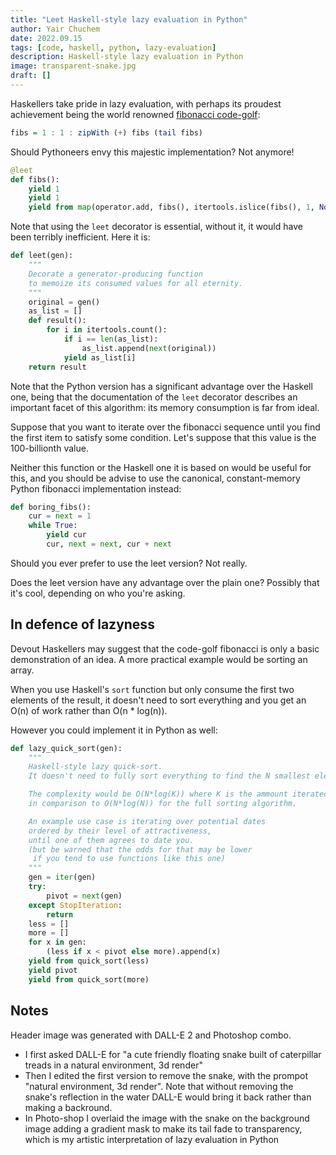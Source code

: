 ```yaml
---
title: "Leet Haskell-style lazy evaluation in Python"
author: Yair Chuchem
date: 2022.09.15
tags: [code, haskell, python, lazy-evaluation]
description: Haskell-style lazy evaluation in Python
image: transparent-snake.jpg
draft: []
---
```


Haskellers take pride in lazy evaluation, with perhaps its proudest achievement being the world renowned [fibonacci code-golf](https://stackoverflow.com/q/1105765/40916):

```Haskell
fibs = 1 : 1 : zipWith (+) fibs (tail fibs)
```

Should Pythoneers envy this majestic implementation? Not anymore!

```Python
@leet
def fibs():
    yield 1
    yield 1
    yield from map(operator.add, fibs(), itertools.islice(fibs(), 1, None))
```

Note that using the `leet` decorator is essential, without it, it would have been terribly inefficient. Here it is:

```Python
def leet(gen):
    """
    Decorate a generator-producing function  
    to memoize its consumed values for all eternity.
    """
    original = gen()
    as_list = []
    def result():
        for i in itertools.count():
            if i == len(as_list):
                as_list.append(next(original))
            yield as_list[i]
    return result
```

Note that the Python version has a significant advantage over the Haskell one, being that the documentation of the `leet` decorator describes an important facet of this algorithm: its memory consumption is far from ideal.

Suppose that you want to iterate over the fibonacci sequence until you find the first item to satisfy some condition. Let's suppose that this value is the 100-billionth value.

Neither this function or the Haskell one it is based on would be useful for this, and you should be advise to use the canonical, constant-memory Python fibonacci implementation instead:

```Python
def boring_fibs():
    cur = next = 1
    while True:
        yield cur
        cur, next = next, cur + next
```

Should you ever prefer to use the leet version? Not really.

Does the leet version have any advantage over the plain one? Possibly that it's cool, depending on who you're asking.

## In defence of lazyness

Devout Haskellers may suggest that the code-golf fibonacci is only a basic demonstration of an idea. A more practical example would be sorting an array.

When you use Haskell's `sort` function but only consume the first two elements of the result, it doesn't need to sort everything and you get an O(n) of work rather than O(n * log(n)).

However you could implement it in Python as well:

```Python
def lazy_quick_sort(gen):
    """
    Haskell-style lazy quick-sort.
    It doesn't need to fully sort everything to find the N smallest elements.

    The complexity would be O(N*log(K)) where K is the ammount iterated,
    in comparison to O(N*log(N)) for the full sorting algorithm.

    An example use case is iterating over potential dates
    ordered by their level of attractiveness,
    until one of them agrees to date you.
    (but be warned that the odds for that may be lower
     if you tend to use functions like this one)
    """
    gen = iter(gen)
    try:
        pivot = next(gen)
    except StopIteration:
        return
    less = []
    more = []
    for x in gen:
        (less if x < pivot else more).append(x)
    yield from quick_sort(less)
    yield pivot
    yield from quick_sort(more)
```

## Notes

Header image was generated with DALL-E 2 and Photoshop combo.

* I first asked DALL-E for "a cute friendly floating snake built of caterpillar treads in a natural environment, 3d render"
* Then I edited the first version to remove the snake, with the prompot "natural environment, 3d render". Note that without removing the snake's reflection in the water DALL-E would bring it back rather than making a backround.
* In Photo-shop I overlaid the image with the snake on the background image adding a gradient mask to make its tail fade to transparency, which is my artistic interpretation of lazy evaluation in Python